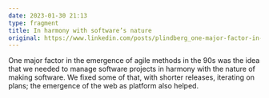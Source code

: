 ```yaml
---
date: 2023-01-30 21:13
type: fragment
title: In harmony with software’s nature
original: https://www.linkedin.com/posts/plindberg_one-major-factor-in-the-emergence-of-agile-activity-7025918955999354881-dQPX/
---
```

One major factor in the emergence of agile methods in the 90s was the idea that we needed to manage software projects in harmony with the nature of making software. We fixed some of that, with shorter releases, iterating on plans; the emergence of the web as platform also helped.
